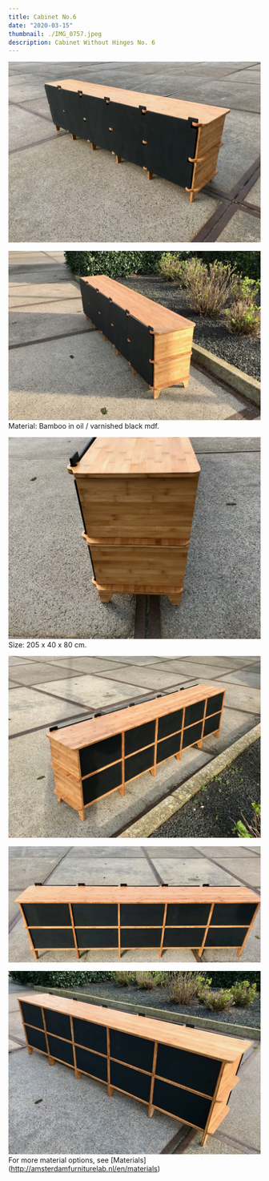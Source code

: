```yaml
---
title: Cabinet No.6
date: "2020-03-15"
thumbnail: ./IMG_0757.jpeg
description: Cabinet Without Hinges No. 6
---
```


<div class="kg-card kg-image-card kg-width-wide">

![CWH-6](./IMG_0756.jpeg)
</div>

<div class="kg-card kg-image-card kg-width-wide">

![CWH-6](./IMG_0741.jpeg)
Material: Bamboo in oil / varnished black mdf.
</div>



<div class="kg-card kg-image-card kg-width-wide">

![CWH-6](./IMG_0754.jpeg)
Size: 205 x 40 x 80 cm. 
</div>

<div class="kg-card kg-image-card kg-width-wide">

![CWH-6](./IMG_0744.jpeg)
</div>

<div class="kg-card kg-image-card kg-width-wide">

![CWH-6](./IMG_0746.jpeg)
</div>

<div class="kg-card kg-image-card kg-width-wide">

![CWH-6](./IMG_0753.jpeg)
For more material options, see [Materials] (http://amsterdamfurniturelab.nl/en/materials)
</div>



